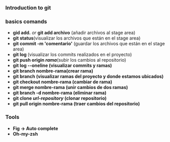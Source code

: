 ### Introduction to git

### basics comands

- <strong>gid add.</strong> <i>or </i> <strong>git add archivo</strong> (añadir archivos al stage area)
- <strong>git status</strong>(visualizar los archivos que están en el stage area)
- <strong>git commit -m 'comentario'</strong> (guardar los archivos que están en el stage area)
- <strong>git log </strong> (visualizar los commits realizados en el proyecto)
- <strong>git push origin <i>rama</i></strong>(subir los cambios al repositorio)
- <strong>git log --oneline</stron> (visualizar commits y ramas)
- <strong>git branch nombre-rama</strong>(crear rama)
- <strong>git branch</strong> (visualizar ramas del proyecto y donde estamos ubicados)
- <strong>git checkout nombre-rama</strong> (cambiar de rama)
- <strong>git merge nombre-rama</strong> (unir cambios de dos ramas)
- <strong>git branch -d nombre-rama</strong> (eliminar rama)
- <strong>git clone <i>url-repository</i> </strong> (clonar repositorio)
- <strong>git pull origin nombre-rama</strong> (traer cambios del repositorio)
### Tools
- Fig -> Auto complete
- Oh-my-zsh